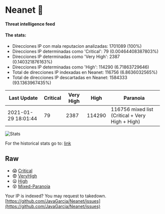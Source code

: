 # Neanet :hocho:
#### Threat intelligence feed
#### The stats:

- Direcciones IP con mala reputacion analizadas: 1701089 (100%)
- Direcciones IP determinadas como 'Critical':  79 (0.00464408387803%)
- Direcciones IP determinadas como 'Very High':  2387 (0.140321876163%)
- Direcciones IP determinadas como 'High':  114290 (6.71863729646)
- Total de direcciones IP indexadas en Neanet:  116756 (6.8636032565%)
- Total de direcciones IP descartadas en Neanet:  1584333 (93.1363967435%)

| Last Update | Critical | Very High | High | Paranoia |
| --- | --- | --- | --- | --- |
| 2021-01-29 18:01:44 | 79 | 2387 | 114290 | 116756 mixed list (Critical + Very High + High)|

![Stats](https://docs.google.com/spreadsheets/d/e/2PACX-1vSnaNMIXVabIpDJjufMlzH7poXnshF3mgd8Is1g9ytUEzVsP5my4Trn8f-xkoLLQ38xpL3HtmUexLo6/pubchart?oid=501124687&format=image)

For the historical stats go to: [link](/stats.csv)
## Raw
- :scream: [Critical](https://raw.githubusercontent.com/JavaGarcia/Neanet/master/blacklists/neanet_critical.txt)
- :fearful: [VeryHigh](https://raw.githubusercontent.com/JavaGarcia/Neanet/master/blacklists/neanet_veryHigh.txtt)
- :frowning: [High](https://raw.githubusercontent.com/JavaGarcia/Neanet/master/blacklists/neanet_high.txt)
- :dizzy_face: [Mixed-Paranoia](https://raw.githubusercontent.com/JavaGarcia/Neanet/master/blacklists/neanet_all.txt)


Your IP is indexed? You may request to takedown. [https://github.com/JavaGarcia/Neanet/issues](https://github.com/JavaGarcia/Neanet/issues)








































































































































































































































































































































































































































































































































































































































































































































































































































































































































































































































































































































































































































































































































































































































































































































































































































































































































































































































































































































































































































































































































































































































































































































































































































































































































































































































































































































































































































































































































































































































































































































































































































































































































































































































































































































































































































































































































































































































































































































































